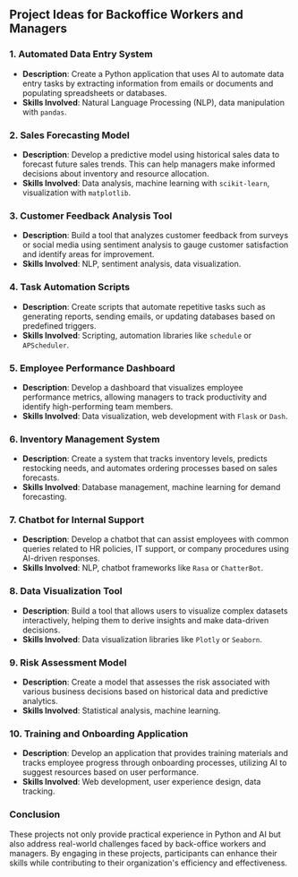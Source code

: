 ## Project Ideas for Backoffice Workers and Managers

### 1. **Automated Data Entry System**
   - **Description**: Create a Python application that uses AI to automate data entry tasks by extracting information from emails or documents and populating spreadsheets or databases.
   - **Skills Involved**: Natural Language Processing (NLP), data manipulation with `pandas`.

### 2. **Sales Forecasting Model**
   - **Description**: Develop a predictive model using historical sales data to forecast future sales trends. This can help managers make informed decisions about inventory and resource allocation.
   - **Skills Involved**: Data analysis, machine learning with `scikit-learn`, visualization with `matplotlib`.

### 3. **Customer Feedback Analysis Tool**
   - **Description**: Build a tool that analyzes customer feedback from surveys or social media using sentiment analysis to gauge customer satisfaction and identify areas for improvement.
   - **Skills Involved**: NLP, sentiment analysis, data visualization.

### 4. **Task Automation Scripts**
   - **Description**: Create scripts that automate repetitive tasks such as generating reports, sending emails, or updating databases based on predefined triggers.
   - **Skills Involved**: Scripting, automation libraries like `schedule` or `APScheduler`.

### 5. **Employee Performance Dashboard**
   - **Description**: Develop a dashboard that visualizes employee performance metrics, allowing managers to track productivity and identify high-performing team members.
   - **Skills Involved**: Data visualization, web development with `Flask` or `Dash`.

### 6. **Inventory Management System**
   - **Description**: Create a system that tracks inventory levels, predicts restocking needs, and automates ordering processes based on sales forecasts.
   - **Skills Involved**: Database management, machine learning for demand forecasting.

### 7. **Chatbot for Internal Support**
   - **Description**: Develop a chatbot that can assist employees with common queries related to HR policies, IT support, or company procedures using AI-driven responses.
   - **Skills Involved**: NLP, chatbot frameworks like `Rasa` or `ChatterBot`.

### 8. **Data Visualization Tool**
   - **Description**: Build a tool that allows users to visualize complex datasets interactively, helping them to derive insights and make data-driven decisions.
   - **Skills Involved**: Data visualization libraries like `Plotly` or `Seaborn`.

### 9. **Risk Assessment Model**
   - **Description**: Create a model that assesses the risk associated with various business decisions based on historical data and predictive analytics.
   - **Skills Involved**: Statistical analysis, machine learning.

### 10. **Training and Onboarding Application**
   - **Description**: Develop an application that provides training materials and tracks employee progress through onboarding processes, utilizing AI to suggest resources based on user performance.
   - **Skills Involved**: Web development, user experience design, data tracking.

### Conclusion
These projects not only provide practical experience in Python and AI but also address real-world challenges faced by back-office workers and managers. By engaging in these projects, participants can enhance their skills while contributing to their organization's efficiency and effectiveness.